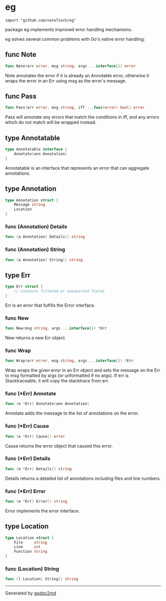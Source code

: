 
# eg
    import "github.com/natefinch/eg"

package eg implements improved error handling mechanisms.

eg solves several common problems with Go's native error handling:






## func Note
``` go
func Note(err error, msg string, args ...interface{}) error
```
Note annotates the error if it is already an Annotable error, otherwise it
wraps the error in an Err using msg as the error's message.


## func Pass
``` go
func Pass(err error, msg string, iff ...func(error) bool) error
```
Pass will annotate any errors that match the conditions in iff, and any
errors which do not match will be wrapped instead.



## type Annotatable
``` go
type Annotatable interface {
    Annotate(ann Annotation)
}
```
Annotatable is an interface that represents an error that can aggregate
annotations.











## type Annotation
``` go
type Annotation struct {
    Message string
    Location
}
```










### func (Annotation) Details
``` go
func (a Annotation) Details() string
```


### func (Annotation) String
``` go
func (a Annotation) String() string
```


## type Err
``` go
type Err struct {
    // contains filtered or unexported fields
}
```
Err is an error that fulfills the Error interface.









### func New
``` go
func New(msg string, args ...interface{}) *Err
```
New returns a new Err object.


### func Wrap
``` go
func Wrap(err error, msg string, args ...interface{}) *Err
```
Wrap wraps the given error in an Err object and sets the message on the Err
to msg formatted by args (or unformatted if no args).  If err is
Stacktraceable, it will copy the stacktrace from err.




### func (\*Err) Annotate
``` go
func (e *Err) Annotate(ann Annotation)
```
Annotate adds the message to the list of annotations on the error.



### func (\*Err) Cause
``` go
func (e *Err) Cause() error
```
Cause returns the error object that caused this error.



### func (\*Err) Details
``` go
func (e *Err) Details() string
```
Details returns a detailed list of annotations including files and line
numbers.



### func (\*Err) Error
``` go
func (e *Err) Error() string
```
Error implements the error interface.



## type Location
``` go
type Location struct {
    File     string
    Line     int
    Function string
}
```










### func (Location) String
``` go
func (l Location) String() string
```








- - -
Generated by [godoc2md](http://godoc.org/github.com/davecheney/godoc2md)